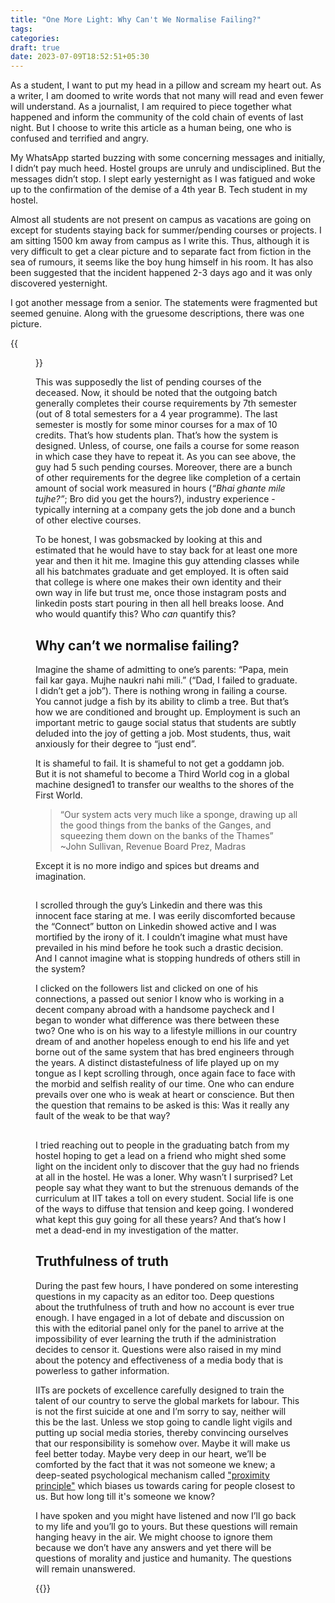 ```yaml
---
title: "One More Light: Why Can't We Normalise Failing?"
tags:
categories: 
draft: true
date: 2023-07-09T18:52:51+05:30
---
```




As a student, I want to put my head in a pillow and scream my heart out. As a writer, I am doomed to write words that not many will read and even fewer will understand. As a journalist, I am required to piece together what happened and inform the community of the cold chain of events of last night. But I choose to write this article as a human being, one who is confused and terrified and angry.

My WhatsApp started buzzing with some concerning messages and initially, I didn’t pay much heed. Hostel groups are unruly and undisciplined. But the messages didn’t stop. I slept early yesternight as I was fatigued and woke up to the confirmation of the demise of a 4th year B. Tech student in my hostel. 

Almost all students are not present on campus as vacations are going on except for students staying back for summer/pending courses or projects. I am sitting 1500 km away from campus as I write this. Thus, although it is very difficult to get a clear picture and to separate fact from fiction in the sea of rumours, it seems like the boy hung himself in his room. It has also been suggested that the incident happened 2-3 days ago and it was only discovered yesternight.

I got another message from a senior. The statements were fragmented but seemed genuine. Along with the gruesome descriptions, there was one picture.

{{<figure src="/img/suicide1/0.png">}}

This was supposedly the list of pending courses of the deceased. Now, it should be noted that the outgoing batch generally completes their course requirements by 7th semester (out of 8 total semesters for a 4 year programme). The last semester is mostly for some minor courses for a max of 10 credits. That’s how students plan. That’s how the system is designed. Unless, of course, one fails a course for some reason in which case they have to repeat it. As you can see above, the guy had 5 such pending courses. Moreover, there are a bunch of other requirements for the degree like completion of a certain amount of social work measured in hours (_“Bhai ghante mile tujhe?”_; Bro did you get the hours?), industry experience - typically interning at a company gets the job done and a bunch of other elective courses. 

To be honest, I was gobsmacked by looking at this and estimated that he would have to stay back for at least one more year and then it hit me. Imagine this guy attending classes while all his batchmates graduate and get employed. It is often said that college is where one makes their own identity and their own way in life but trust me, once those instagram posts and linkedin posts start pouring in then all hell breaks loose. And who would quantify this? Who _can_ quantify this? 

## Why can’t we normalise failing?

Imagine the shame of admitting to one’s parents: “Papa, mein fail kar gaya. Mujhe naukri nahi mili.” (“Dad, I failed to graduate. I didn’t get a job”). There is nothing wrong in failing a course. You cannot judge a fish by its ability to climb a tree. But that’s how we are conditioned and brought up. Employment is such an important metric to gauge social status that students are subtly deluded into the joy of getting a job. Most students, thus, wait anxiously for their degree to “just end”.

It is shameful to fail. It is shameful to not get a goddamn job. But it is not shameful to become a Third World cog in a global machine designed1 to transfer our wealths to the shores of the First World. 

> “Our system acts very much like a sponge, drawing up all the good things from the banks of the Ganges, and squeezing them down on the banks of the Thames”
~John Sullivan, Revenue Board Prez, Madras

Except it is no more indigo and spices but dreams and imagination.

##

I scrolled through the guy’s Linkedin and there was this innocent face staring at me. I was eerily discomforted because the “Connect” button on Linkedin showed active and I was mortified by the irony of it. I couldn’t imagine what must have prevailed in his mind before he took such a drastic decision. And I cannot imagine what is stopping hundreds of others still in the system?

I clicked on the followers list and clicked on one of his connections, a passed out senior I know who is working in a decent company abroad with a handsome paycheck and I began to wonder what difference was there between these two? One who is on his way to a lifestyle millions in our country dream of and another hopeless enough to end his life and yet borne out of the same system that has bred engineers through the years. A distinct distastefulness of life played up on my tongue as I kept scrolling through, once again face to face with the morbid and selfish reality of our time. One who can endure prevails over one who is weak at heart or conscience. But then the question that remains to be asked is this: Was it really any fault of the weak to be that way?

##

I tried reaching out to people in the graduating batch from my hostel hoping to get a lead on a friend who might shed some light on the incident only to discover that the guy had no friends at all in the hostel. He was a loner. Why wasn’t I surprised? Let people say what they want to but the strenuous demands of the curriculum at IIT takes a toll on every student. Social life is one of the ways to diffuse that tension and keep going. I wondered what kept this guy going for all these years? And that’s how I met a dead-end in my investigation of the matter. 

## Truthfulness of truth


During the past few hours, I have pondered on some interesting questions in my capacity as an editor too. Deep questions about the truthfulness of truth and how no account is ever true enough. I have engaged in a lot of debate and discussion on this with the editorial panel only for the panel to arrive at the impossibility of ever learning the truth if the administration decides to censor it. Questions were also raised in my mind about the potency and effectiveness of a media body that is powerless to gather information. 

IITs are pockets of excellence carefully designed to train the talent of our country to serve the global markets for labour. This is not the first suicide at one and I’m sorry to say, neither will this be the last. Unless we stop going to candle light vigils and putting up social media stories, thereby convincing ourselves that our responsibility is somehow over. Maybe it will make us feel better today. Maybe very deep in our heart, we’ll be comforted by the fact that it was not someone we knew; a deep-seated psychological mechanism called ["proximity principle"][0] which biases us towards caring for people closest to us. But how long till it's someone we know?     


I have spoken and you might have listened and now I’ll go back to my life and you’ll go to yours. But these questions will remain hanging heavy in the air. We might choose to ignore them because we don’t have any answers and yet there will be questions of morality and justice and humanity. The questions will remain unanswered.


{{<spotify id="3xXBsjrbG1xQIm1xv1cKOt" type="track">}}



<!-- 1: These designs are more social and economical than physical. The middle class mindset of which Gen Z’s parents are off-springs are brought up in insecure times and thus, naturally conditioned to believe job security is the best thing. But no one thinks of job affinity. -->

[0]: https://en.wikipedia.org/wiki/Proximity_principle